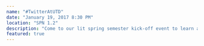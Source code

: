 ```yaml
---
name: "#TwitterAtUTD"
date: "January 19, 2017 8:30 PM"
location: "SPN 1.2"
description: "Come to our lit spring semester kick-off event to learn about resume building and engineering opportunities at Twitter presented by our very own UTD Alum!"
featured: true
---
```

